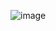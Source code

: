 ![image](https://github.com/Roushankumar123/SISA_Assignment/assets/43024681/61771d5c-0142-4216-821f-77c75a8fb69a)
